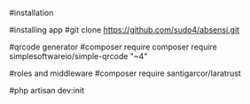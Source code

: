 #installation 

#installing app
#git clone https://github.com/sudo4/absensi.git

#qrcode generator
#composer require composer require simplesoftwareio/simple-qrcode "~4"

#roles and middleware
#composer require santigarcor/laratrust

#php artisan dev:init

